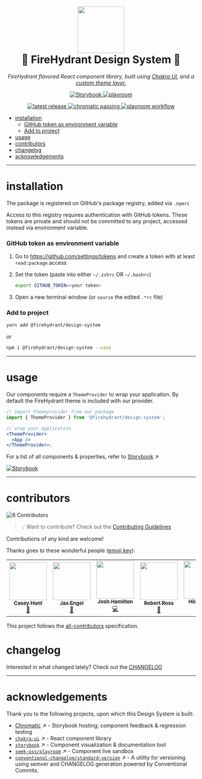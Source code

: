 <h1 align="center">
  <img src="https://static.firehydrant.io/marketing/FH_logomark_orangeRGB.png" width="124px"/><br/>
 🌈 FireHydrant Design System 🦄
</h1>

<p align="center">
    <em>FireHydrant flavored React component library, built using
      <a href="https://chakra-ui.com/">Chakra UI</a>, and a 
      <a href="https://github.com/firehydrant/design-system/blob/main/lib/theme/index.js">custom theme layer.</a>
  </em>
</p>

<p align="center">
    <a href="https://main--607731addb01d30021caeac2.chromatic.com/">
        <img src="https://raw.githubusercontent.com/storybooks/brand/master/badge/badge-storybook.svg" alt="Storybook">
    </a>
    <a href="https://firehydrant.github.io/design-system/">
        <img src="https://img.shields.io/badge/playroom-live-blueviolet" alt="playroom">
    </a>
</p>

<p align="center">
    <a href="https://firehydrant.io">
        <img src="https://img.shields.io/github/v/release/firehydrant/design-system" alt="latest release">
    </a>
    <a href="https://firehydrant.io">
        <img src="https://github.com/firehydrant/design-system/actions/workflows/chromatic.yml/badge.svg" alt="chromatic passing">
    </a>
    <a href="https://firehydrant.io">
        <img src="https://github.com/firehydrant/design-system/actions/workflows/playroom.yml/badge.svg" alt="playroom workflow">
    </a>
</p>

- [installation](#installation)
  - [GitHub token as environment variable](#github-token-as-environment-variable)
  - [Add to project](#add-to-project)
- [usage](#usage)
- [contributors](#contributors)
- [changelog](#changelog)
- [acknowledgements](#acknowledgements)

---

# installation

The package is registered on GitHub's package registry, added via `.npmrc`

Access to this registry requires authentication with GitHub tokens. These tokens are private and should not be committed to any project, accessed instead via environment variable.

### GitHub token as environment variable

1. Go to https://github.com/settings/tokens and create a token with at least `read:package` access

2. Set the token (paste into either `~/.zshrc` OR `~/.bashrc`)

   ```sh
   export GITHUB_TOKEN=<your token>
   ```

3. Open a new terminal window (or `source` the edited `.*rc` file)

### Add to project

```sh
yarn add @firehydrant/design-system
```

_or_

```sh
npm i @firehydrant/design-system --save
```

---

# usage

Our components require a `ThemeProvider` to wrap your application. By default the FireHydrant theme is included with our provider.

```jsx
// import themeprovider from our package
import { ThemeProvider } from '@firehydrant/design-system';

// wrap your application
<ThemeProvider>
  <App />
</ThemeProvider>;
```

For a list of all components & properties, refer to [Storybook][storybook] ↗️

[![Storybook](https://raw.githubusercontent.com/storybooks/brand/master/badge/badge-storybook.svg)][storybook]

---

# contributors

<!-- ALL-CONTRIBUTORS-BADGE:START - Do not remove or modify this section -->

![6 Contributors](https://img.shields.io/badge/all_contributors-6-614ab6.svg)

<!-- ALL-CONTRIBUTORS-BADGE:END -->

> 💡 Want to contribute? Check out the [Contributing Guidelines](./CONTRIBUTING.md)

Contributions of any kind are welcome!

Thanks goes to these wonderful people ([emoji key](https://allcontributors.org/docs/en/emoji-key)):

<!-- ALL-CONTRIBUTORS-LIST:START - Do not remove or modify this section -->
<!-- prettier-ignore-start -->
<!-- markdownlint-disable -->
<table>
  <tr>
    <td align="center"><a href="http://caseymhunt.com"><img src="https://avatars.githubusercontent.com/u/2065615?v=4?s=100" width="100px;" alt=""/><br /><sub><b>Casey Hunt</b></sub></a><br /><a href="#maintenance-caseymhunt" title="Maintenance">🚧</a></td>
    <td align="center"><a href="http://jax.works"><img src="https://avatars.githubusercontent.com/u/6673768?v=4?s=100" width="100px;" alt=""/><br /><sub><b>Jax Engel</b></sub></a><br /><a href="#design-jaxatto" title="Design">🎨</a></td>
    <td align="center"><a href="https://nearbycoder.com/"><img src="https://avatars.githubusercontent.com/u/10525357?v=4?s=100" width="100px;" alt=""/><br /><sub><b>Josh Hamilton</b></sub></a><br /><a href="https://github.com/firehydrant/design-system/commits?author=nearbycoder" title="Code">💻</a></td>
    <td align="center"><a href="http://firehydrant.com"><img src="https://avatars.githubusercontent.com/u/521627?v=4?s=100" width="100px;" alt=""/><br /><sub><b>Robert Ross</b></sub></a><br /><a href="https://github.com/firehydrant/design-system/commits?author=bobbytables" title="Documentation">📖</a></td>
    <td align="center"><a href="https://github.com/hilaryBeck"><img src="https://avatars.githubusercontent.com/u/42321596?v=4?s=100" width="100px;" alt=""/><br /><sub><b>Hilary Beck</b></sub></a><br /><a href="https://github.com/firehydrant/design-system/commits?author=hilaryBeck" title="Code">💻</a></td>
    <td align="center"><a href="https://www.brianhan.co/"><img src="https://avatars.githubusercontent.com/u/4185382?v=4?s=100" width="100px;" alt=""/><br /><sub><b>Brian Han</b></sub></a><br /><a href="https://github.com/firehydrant/design-system/commits?author=hellobrian" title="Code">💻</a></td>
  </tr>
</table>

<!-- markdownlint-restore -->
<!-- prettier-ignore-end -->

<!-- ALL-CONTRIBUTORS-LIST:END -->

This project follows the [all-contributors](https://github.com/all-contributors/all-contributors) specification.

# changelog

Interested in what changed lately? Check out the [CHANGELOG](./CHANGELOG.md)

---

# acknowledgements

Thank you to the following projects, upon which this Design System is built:

- [Chromatic](https://www.chromatic.com/) ↗️ - Storybook hosting; component feedback & regression testing
- [`chakra-ui`](https://github.com/chakra-ui/chakra-ui) ↗️ - React component library
- [`storybook`](https://github.com/storybookjs/storybook) ↗️ - Component visualization & documentation tool
- [`seek-oss/playroom`](https://github.com/seek-oss/playroom) ↗️ - Component live sandbox
- [`conventional-changelog/standard-version`](https://github.com/conventional-changelog/standard-version) ↗️ - A utility for versioning using semver and CHANGELOG generation powered by Conventional Commits.

[storybook]: https://main--607731addb01d30021caeac2.chromatic.com/
[playroom]: https://firehydrant.github.io/design-system/
[release]: https://github.com/firehydrant/design-system/releases
[slack]: https://firehydrant.slack.com/archives/C01GRKLDRB9
[notion]: https://www.notion.so/firehydrant/Design-System-c4e554d509414719908eedb9dcc0c417
[clubhouse]: https://app.clubhouse.io/firehydrant/project/18818/design-system
